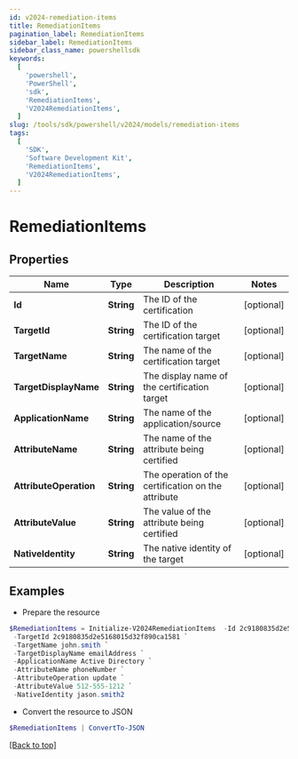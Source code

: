 ```yaml
---
id: v2024-remediation-items
title: RemediationItems
pagination_label: RemediationItems
sidebar_label: RemediationItems
sidebar_class_name: powershellsdk
keywords:
  [
    'powershell',
    'PowerShell',
    'sdk',
    'RemediationItems',
    'V2024RemediationItems',
  ]
slug: /tools/sdk/powershell/v2024/models/remediation-items
tags:
  [
    'SDK',
    'Software Development Kit',
    'RemediationItems',
    'V2024RemediationItems',
  ]
---
```


# RemediationItems

## Properties

| Name | Type | Description | Notes |
| --- | --- | --- | --- |
| **Id** | **String** | The ID of the certification | [optional] |
| **TargetId** | **String** | The ID of the certification target | [optional] |
| **TargetName** | **String** | The name of the certification target | [optional] |
| **TargetDisplayName** | **String** | The display name of the certification target | [optional] |
| **ApplicationName** | **String** | The name of the application/source | [optional] |
| **AttributeName** | **String** | The name of the attribute being certified | [optional] |
| **AttributeOperation** | **String** | The operation of the certification on the attribute | [optional] |
| **AttributeValue** | **String** | The value of the attribute being certified | [optional] |
| **NativeIdentity** | **String** | The native identity of the target | [optional] |

## Examples

- Prepare the resource

```powershell
$RemediationItems = Initialize-V2024RemediationItems  -Id 2c9180835d2e5168015d32f890ca1581 `
 -TargetId 2c9180835d2e5168015d32f890ca1581 `
 -TargetName john.smith `
 -TargetDisplayName emailAddress `
 -ApplicationName Active Directory `
 -AttributeName phoneNumber `
 -AttributeOperation update `
 -AttributeValue 512-555-1212 `
 -NativeIdentity jason.smith2
```

- Convert the resource to JSON

```powershell
$RemediationItems | ConvertTo-JSON
```

[[Back to top]](#)
